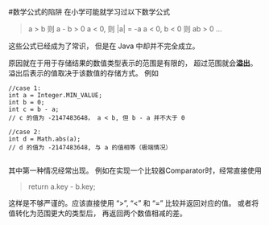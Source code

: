 #数学公式的陷阱
在小学可能就学习过以下数学公式
>a > b  则  a - b > 0
>a < 0,  则 |a| = -a
>a < 0, b < 0 则  ab > 0
>...

这些公式已经成为了常识， 但是在 Java 中却并不完全成立。

原因就在于用于存储结果的数值类型表示的范围是有限的， 超过范围就会**溢出**。溢出后表示的值取决于该数值的存储方式。
例如
```
//case 1:
int a = Integer.MIN_VALUE;
int b = 0;
int c = b - a;   
// c 的值为 -2147483648， a < b, 但 b - a 并不大于 0
        
//case 2:
int d = Math.abs(a);
// d 的值为 -2147483648, 与 a 的值相等（极端情况）
        
```
其中第一种情况经常出现。 例如在实现一个比较器Comparator时，经常直接使用
>  return a.key - b.key;

这样是不够严谨的。应该直接使用 “>”, “<” 和 “=” 比较并返回对应的值。 
或者将值转化为范围更大的类型后， 再返回两个数值相减的差。


